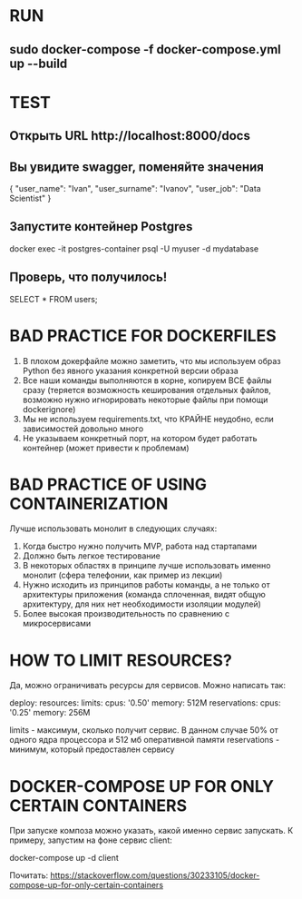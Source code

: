 # RUN
## sudo docker-compose -f docker-compose.yml up --build

# TEST
## Открыть URL http://localhost:8000/docs 

## Вы увидите swagger, поменяйте значения
{
  "user_name": "Ivan",
  "user_surname": "Ivanov",
  "user_job": "Data Scientist"
}

## Запустите контейнер Postgres
docker exec -it postgres-container psql -U myuser -d mydatabase

## Проверь, что получилось!
SELECT * FROM users;


# BAD PRACTICE FOR DOCKERFILES

1) В плохом докерфайле можно заметить, что мы используем образ Python без явного указания конкретной версии образа
2) Все наши команды выполняются в корне, копируем ВСЕ файлы сразу (теряется возможность кеширования отдельных файлов, возможно нужно игнорировать некоторые файлы при помощи dockerignore)
3) Мы не используем requirements.txt, что КРАЙНЕ неудобно, если зависимостей довольно много
4) Не указываем конкретный порт, на котором будет работать контейнер (может привести к проблемам)

# BAD PRACTICE OF USING CONTAINERIZATION

Лучше использовать монолит в следующих случаях:

1) Когда быстро нужно получить MVP, работа над стартапами
2) Должно быть легкое тестирование
3) В некоторых областях в принципе лучше использовать именно монолит (сфера телефонии, как пример из лекции)
4) Нужно исходить из принципов работы команды, а не только от архитектуры приложения (команда сплоченная, видят общую архитектуру, для них нет необходимости изоляции модулей) 
5) Более высокая производительность по сравнению с микросервисами

# HOW TO LIMIT RESOURCES?

Да, можно ограничивать ресурсы для сервисов. Можно написать так:

deploy:
      resources:
        limits:
          cpus: '0.50'
          memory: 512M
        reservations:
          cpus: '0.25'
          memory: 256M
          
limits - максимум, сколько получит сервис. В данном случае 50% от одного ядра процессора и 512 мб оперативной памяти
reservations - минимум, который предоставлен сервису

# DOCKER-COMPOSE UP FOR ONLY CERTAIN CONTAINERS

При запуске композа можно указать, какой именно сервис запускать. К примеру, запустим на фоне сервис client:

docker-compose up -d client

Почитать: https://stackoverflow.com/questions/30233105/docker-compose-up-for-only-certain-containers
